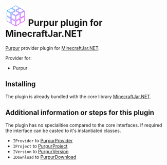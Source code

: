 <img src="Resources/Purpur.png" alt= “Purpur” width="64" height="64"> Purpur plugin for MinecraftJar.NET
======

[Purpur](https://purpurmc.org/) provider plugin for [MinecraftJar.NET](../../README.md).

Provider for:
- Purpur

## Installing

The plugin is already bundled with the core library [MinecraftJar.NET](../../README.md).

## Additional information or steps for this plugin

The plugin has no specialities compared to the core interfaces.
If required the interface can be casted to it's instantiated classes.

- `IProvider` to [PurpurProvider](PurpurProvider.cs)
- `IProject` to [PurpurProject](Model/PurpurProject.cs)
- `IVersion` to [PurpurVersion](Model/PurpurVersion.cs)
- `IDownload` to [PurpurDownload](Model/PurpurDownload.cs)
